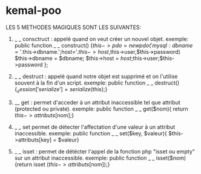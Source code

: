 
# kemal-poo
LES 5 METHODES MAGIQUES SONT LES SUIVANTES:
1. _ _ consctruct : appelé quand on veut créer un nouvel objet.
exemple: public function _ _ construct() {$this->pdo = new pdo('mysql:dbname='.$this->dbname.';host='.$this->host,$this->user,$this->password) $this->dbname = $dbname; $this->host = $host;$this->user;$this->password };

2. _ _ destruct : appelé quand notre objet est supprimé et on l'utilise souvent à la fin d'un script. exemple: public function _ _ destruct(){$_session['serialize']=serialize($this);}

3. __ get : permet d'acceder à un attribut inaccessible tel que attribut (protected ou private). exemple: public function _ _ get($nom){ return $this->attributs[$nom];}
 
4. _ _ set permet de détecter l'affectation d'une valeur à un attribut inaccessible. exemple:   public function _ _ set($key, $valeur){ $this->attributs[key] = $valeur}
 
5. _ _ isset : permet de détécter l'appel de la fonction php "isset ou empty" sur un attribut inaccessible. exemple: public function _ _ isset($nom){return isset ($this->attributs[$nom]);}
